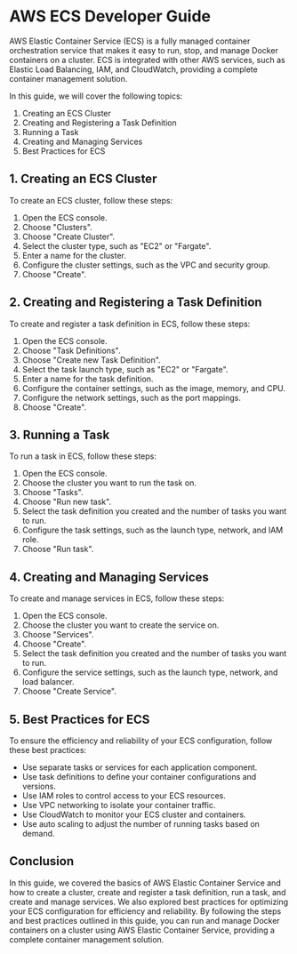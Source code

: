 # AWS ECS Developer Guide

AWS Elastic Container Service (ECS) is a fully managed container orchestration service that makes it easy to run, stop, and manage Docker containers on a cluster. ECS is integrated with other AWS services, such as Elastic Load Balancing, IAM, and CloudWatch, providing a complete container management solution.

In this guide, we will cover the following topics:

1. Creating an ECS Cluster
2. Creating and Registering a Task Definition
3. Running a Task
4. Creating and Managing Services
5. Best Practices for ECS

## 1\. Creating an ECS Cluster

To create an ECS cluster, follow these steps:

1. Open the ECS console.
2. Choose "Clusters".
3. Choose "Create Cluster".
4. Select the cluster type, such as "EC2" or "Fargate".
5. Enter a name for the cluster.
6. Configure the cluster settings, such as the VPC and security group.
7. Choose "Create".

## 2\. Creating and Registering a Task Definition

To create and register a task definition in ECS, follow these steps:

1. Open the ECS console.
2. Choose "Task Definitions".
3. Choose "Create new Task Definition".
4. Select the task launch type, such as "EC2" or "Fargate".
5. Enter a name for the task definition.
6. Configure the container settings, such as the image, memory, and CPU.
7. Configure the network settings, such as the port mappings.
8. Choose "Create".

## 3\. Running a Task

To run a task in ECS, follow these steps:

1. Open the ECS console.
2. Choose the cluster you want to run the task on.
3. Choose "Tasks".
4. Choose "Run new task".
5. Select the task definition you created and the number of tasks you want to run.
6. Configure the task settings, such as the launch type, network, and IAM role.
7. Choose "Run task".

## 4\. Creating and Managing Services

To create and manage services in ECS, follow these steps:

1. Open the ECS console.
2. Choose the cluster you want to create the service on.
3. Choose "Services".
4. Choose "Create".
5. Select the task definition you created and the number of tasks you want to run.
6. Configure the service settings, such as the launch type, network, and load balancer.
7. Choose "Create Service".

## 5\. Best Practices for ECS

To ensure the efficiency and reliability of your ECS configuration, follow these best practices:

* Use separate tasks or services for each application component.
* Use task definitions to define your container configurations and versions.
* Use IAM roles to control access to your ECS resources.
* Use VPC networking to isolate your container traffic.
* Use CloudWatch to monitor your ECS cluster and containers.
* Use auto scaling to adjust the number of running tasks based on demand.

## Conclusion

In this guide, we covered the basics of AWS Elastic Container Service and how to create a cluster, create and register a task definition, run a task, and create and manage services. We also explored best practices for optimizing your ECS configuration for efficiency and reliability. By following the steps and best practices outlined in this guide, you can run and manage Docker containers on a cluster using AWS Elastic Container Service, providing a complete container management solution.
